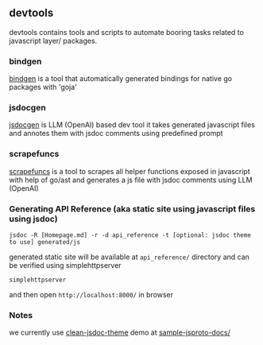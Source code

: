## devtools

devtools contains tools and scripts to automate booring tasks related to javascript layer/ packages.

### bindgen

[bindgen](./bindgen/README.md) is a tool that automatically generated bindings for native go packages with 'goja'

### jsdocgen

[jsdocgen](./jsdocgen/README.md) is LLM (OpenAI) based dev tool it takes generated javascript files and annotes them with jsdoc comments using predefined prompt

### scrapefuncs

[scrapefuncs](./scrapefuncs/README.md) is a tool to scrapes all helper functions exposed in javascript with help of go/ast and generates a js file with jsdoc comments using LLM (OpenAI)


### Generating API Reference (aka static site using javascript files using jsdoc)

```console
jsdoc -R [Homepage.md] -r -d api_reference -t [optional: jsdoc theme to use] generated/js
```

generated static site will be available at `api_reference/` directory and can be verified using simplehttpserver

```console
simplehttpserver
```

and then open `http://localhost:8000/` in browser


### Notes

we currently use [clean-jsdoc-theme](https://www.npmjs.com/package/clean-jsdoc-theme) demo at [sample-jsproto-docs/](https://khulnasoft-lab.github.io/js-proto-docs/)